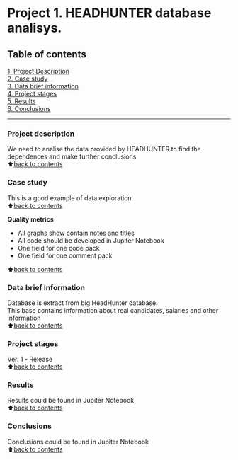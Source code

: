 # Project 1. HEADHUNTER database analisys.


## Table of contents
[1. Project Description](#project-description)<br>
[2. Case study](#case-study)<br>
[3. Data brief information](#data-brief-information)<br>
[4. Project stages](#project-stages)<br>
[5. Results](#results)<br>
[6. Conclusions](#conclusions)<br>

----

### Project description
We need to analise the data provided by HEADHUNTER to find the dependences and make further conclusions<br>
:arrow_up:[back to contents](#table-of-contents)


### Case study
This is a good example of data exploration.<br>
:arrow_up:[back to contents](#table-of-contents)


**Quality metrics**

- All graphs show contain notes and titles
- All code should be developed in Jupiter Notebook
- One field for one code pack
- One field for one comment pack

:arrow_up:[back to contents](#table-of-contents)

### Data brief information<br>
Database is extract from big HeadHunter database.<br>
This base contains information about real candidates, salaries and other information <br>
:arrow_up:[back to contents](#table-of-contents)

### Project stages<br>
Ver. 1 - Release <br>
:arrow_up:[back to contents](#table-of-contents)

### Results<br>
Results could be found in Jupiter Notebook<br>
:arrow_up:[back to contents](#table-of-contents)

### Conclusions<br>
Conclusions could be found in Jupiter Notebook<br>
:arrow_up:[back to contents](#table-of-contents)